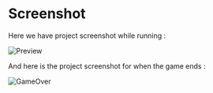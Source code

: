 # Screenshot
Here we have project screenshot while running :

![Preview](https://github.com/rokas293/JavaScript-Projects/assets/83891594/e02ce12e-0559-4c29-b22e-0727bb2e5d3d)

And here is the project screenshot for when the game ends : 

![GameOver](https://github.com/rokas293/JavaScript-Projects/assets/83891594/a75b799f-3efa-4338-8869-b2c30e5fc967)
